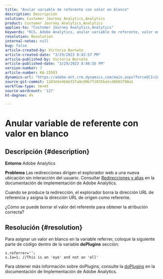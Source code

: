```yaml
---
title: "Anular variable de referente con valor en blanco"
description: Descripción
solution: Customer Journey Analytics,Analytics
product: Customer Journey Analytics,Analytics
applies-to: "Customer Journey Analytics,Analytics"
keywords: "KCS, Adobe Analytics, anular variable de referente, valor en blanco"
resolution: Resolution
internal-notes: null
bug: false
article-created-by: Victoria Barnato
article-created-date: "3/29/2023 8:42:57 PM"
article-published-by: Victoria Barnato
article-published-date: "3/29/2023 8:48:55 PM"
version-number: 7
article-number: KA-15583
dynamics-url: "https://adobe-ent.crm.dynamics.com/main.aspx?forceUCI=1&pagetype=entityrecord&etn=knowledgearticle&id=60f6c843-72ce-ed11-b597-6045bd006268"
source-git-commit: 1283e5e4bbb337a8c09b7f2835ba5cd8001798a1
workflow-type: tm+mt
source-wordcount: '127'
ht-degree: 4%

---
```


# Anular variable de referente con valor en blanco

## Descripción {#description}


<b>Entorno</b>
Adobe Analytics

<b>Problema</b>
Las redirecciones dirigen el explorador web a una nueva ubicación sin interacción del usuario. Consultar [Redirecciones y alias](https://experienceleague.adobe.com/docs/analytics/technotes/redirects.html) en la documentación de implementación de Adobe Analytics.

Cuando se produce la redirección, el explorador borra la dirección URL de referencia y asigna la dirección URL de origen como referente.

¿Cómo se puede borrar el valor del referente para obtener la atribución correcta?


## Resolución {#resolution}


Para asignar un valor en blanco en la variable referrer, coloque la siguiente parte de código dentro de la variable <b>doPlugins</b> sección:


```
s.referrer='';
s.Ia=1; //This is an 'eye' and not an 'ell'
```


Para obtener más información sobre doPlugins, consulte la [doPlugins](https://experienceleague.adobe.com/docs/analytics/implementation/vars/functions/doplugins.html) en la documentación de Implementación de Adobe Analytics.



